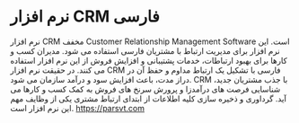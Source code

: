 # نرم افزار CRM فارسی
نرم افزار CRM مخفف Customer Relationship Management Software است. این نرم افزار برای مدیریت ارتباط با مشتریان فارسی استفاده می شود. مدیران کسب و کارها برای بهبود ارتباطات، خدمات پشتیبانی و افزایش فروش از این نرم افزار استفاده می کنند.
در حقیقت نرم افزار CRM فارسی با تشکیل یک ارتباط مداوم و حفظ آن در دراز مدت، باعث افزایش سود و درآمد سازمان می شود. CRM با جذب مشتریان جدید، شناسایی فرصت های درآمدزا و پرورش سرنخ های فروش به کمک کسب و کارها می آید. گرداوری و ذخیره سازی کلیه اطلاعات از ابتدای ارتباط مشتری یکی از وظایف مهم این نرم افزار است.
https://parsvt.com

